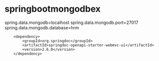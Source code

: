 # springbootmongodbex

spring.data.mongodb=localhost
spring.data.mongodb.port=27017
spring.data.mongodb.database=hrm
		
		
		<dependency>
			<groupId>org.springdoc</groupId>
			<artifactId>springdoc-openapi-starter-webmvc-ui</artifactId>
			<version>2.6.0</version>
		</dependency>